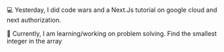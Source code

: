 💻 Yesterday, I did code wars and a Next.Js tutorial on google cloud and next authorization.

📖 Currently, I am learning/working on problem solving. Find the smallest integer in the array
